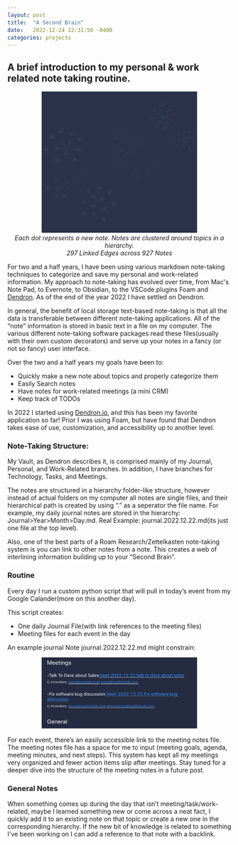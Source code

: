 ```yaml
---
layout: post
title:  "A Second Brain"
date:   2022-12-24 12:31:56 -0400
categories: projects
---
```



## A brief introduction to my personal & work related note taking routine.

<p align="center">
<img src="/images/knowledge-data.png" alt="drawing" width="350" style="center"/><br>
<i>Each dot represents a new note. Notes are clustered around topics in a hierarchy. 
<br>
297 Linked Edges across 927 Notes</i>
</p>

For two and a half years, I have been using various markdown note-taking techniques to categorize and save my personal and work-related information. My approach to note-taking has evolved over time, from Mac's Note Pad, to Evernote, to Obsidian, to the VSCode plugins Foam and [Dendron](https://www.dendron.so/). As of the end of the year 2022 I have settled on Dendron.

In general, the benefit of local storage text-based note-taking is that all the data is transferable between different note-taking applications. All of the “note” information is stored in basic text in a file on my computer. The various different note-taking software packages read these files(usually with their own custom decorators) and serve up your notes in a fancy (or not so fancy) user interface. 

Over the two and a half years my goals have been to:
* Quickly make a new note about topics and properly categorize them
* Easily Search notes
* Have notes for work-related meetings (a mini CRM)
* Keep track of TODOs

In 2022 I started using [Dendron.io](https://www.dendron.so/), and this has been my favorite application so far! Prior I was using Foam, but have found that Dendron takes ease of use, customization, and accessibility up to another level. 

### Note-Taking Structure: 

My Vault, as Dendron describes it, is comprised mainly of my Journal, Personal, and Work-Related branches. In addition, I have branches for Technology, Tasks, and Meetings. 

The notes are structured in a hierarchy folder-like structure, however instead of actual folders on my computer all notes are single files, and their hierarchical path is created by using “.” as a seperator the file name. 
For example, my daily journal notes are stored in the hierarchy: Journal>Year>Month>Day.md. 
Real Example: journal.2022.12.22.md(its just one file at the top level).

Also, one of the best parts of a Roam Research/Zettelkasten note-taking system is you can link to other notes from a note. This creates a web of interlining information building up to your “Second Brain”. 

### Routine
Every day I run a custom python script that will pull in today’s event from my Google Calander(more on this another day). 

This script creates:
* One daily Journal File(with link references to the meeting files)
* Meeting files for each event in the day

An example journal Note journal.2022.12.22.md might constrain:

<p align="center">
<img src="/images/general-journal-note.png" alt="drawing" width="350" style="center"/><br>
</p>

For each event, there’s an easily accessible link to the meeting notes file. The meeting notes file has a space for me to input (meeting goals, agenda, meeting minutes, and next steps). This system has kept all my meetings very organized and fewer action items slip after meetings. Stay tuned for a deeper dive into the structure of the meeting notes in a future post. 

### General Notes
When something comes up during the day that isn’t meeting/task/work-related, maybe I learned something new or come across a neat fact, I quickly add it to an existing note on that topic or create a new one in the corresponding hierarchy. If the new bit of knowledge is related to something I've been working on I can add a reference to that note with a backlink.  

